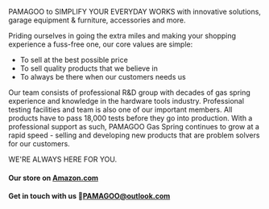 PAMAGOO to SIMPLIFY YOUR EVERYDAY WORKS with innovative solutions, garage equipment & furniture, accessories and more.  

Priding ourselves in going the extra miles and making your shopping experience a fuss-free one, our core values are simple:

- To sell at the best possible price
- To sell quality products that we believe in
- To always be there when our customers needs us

Our team consists of professional R&D group with decades of gas spring experience and knowledge in the hardware tools industry. Professional testing facilities and team is also one of our important members. All products have to pass 18,000 tests before they go into production.
With a professional support as such, PAMAGOO Gas Spring continues to grow at a rapid speed - selling and developing new products that are problem solvers for our customers.

WE'RE ALWAYS HERE FOR YOU.  
  
#### Our store on [Amazon.com](https://www.amazon.com/pamagoo)  
#### Get in touch with us 📧[PAMAGOO@outlook.com](mailto://pamagoo@outlook.com)
